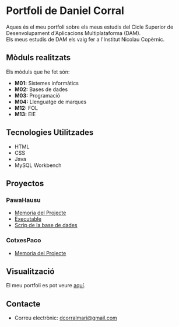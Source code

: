 # Portfoli de Daniel Corral

Aques és el meu portfoli sobre els meus estudis del Cicle Superior de Desenvolupament d'Aplicacions Multiplataforma (DAM).  
Els meus estudis de DAM els vaig fer a l'Institut Nicolau Copèrnic.

## Mòduls realitzats
Els mòduls que he fet són:
- **M01:** Sistemes informàtics
- **M02:** Bases de dades
- **M03:** Programació
- **M04:** Llenguatge de marques
- **M12:** FOL
- **M13:** EIE

## Tecnologies Utilitzades
- HTML
- CSS
- Java
- MySQL Workbench

## Proyectos
### PawaHausu
- [Memoria del Projecte](https://docs.google.com/document/d/1ztdHsQC8qlLH8FRXjPH-mJI0jDaqoliugpP1SV28r0E/edit?tab=t.0)
- [Executable](https://drive.google.com/file/d/1QnWWkb7Cks9QjNKWX_59yXOIgv8frW1y/view?usp=drive_link)
- [Scrip de la base de dades](https://drive.google.com/file/d/1EyP5B79PRcv8vBWnp4suiYzlhMSD3GQ7/view?usp=drive_link)
### CotxesPaco
- [Memoria del Projecte](https://docs.google.com/document/d/1HkFJTOvKdjFLU4rybu8vIVNgTxGmRnWU6xnRAIE6nNM/edit?tab=t.0#heading=h.7m40rxy9ubk3)
## Visualització
El meu portfoli es pot veure [aquí](https://DanielCorralMari.github.io/Portfoli/).

## Contacte
- Correu electrònic: [dcorralmari@gmail.com](dcorralmari@gmail.com)
